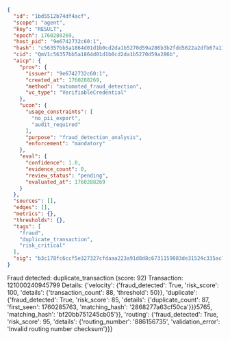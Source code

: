 ```json
{
  "id": "1bd5512b74df4acf",
  "scope": "agent",
  "key": "RESULT",
  "epoch": 1760288269,
  "host_pid": "9e6742732c60:1",
  "hash": "c56357bb5a1864d01d1b0cd2da1b5270d59a286b3b2fdd5622a2dfb67a11c300",
  "cid": "QmV1c56357bb5a1864d01d1b0cd2da1b5270d59a286b",
  "aicp": {
    "prov": {
      "issuer": "9e6742732c60:1",
      "created_at": 1760288269,
      "method": "automated_fraud_detection",
      "vc_type": "VerifiableCredential"
    },
    "ucon": {
      "usage_constraints": [
        "no_pii_export",
        "audit_required"
      ],
      "purpose": "fraud_detection_analysis",
      "enforcement": "mandatory"
    },
    "eval": {
      "confidence": 1.0,
      "evidence_count": 0,
      "review_status": "pending",
      "evaluated_at": 1760288269
    }
  },
  "sources": [],
  "edges": [],
  "metrics": {},
  "thresholds": {},
  "tags": [
    "fraud",
    "duplicate_transaction",
    "risk_critical"
  ],
  "sig": "b3c178fc6ccf5e327327cfdaaa223a91d8d8c6731159083de31524c335ac77ab"
}
```

Fraud detected: duplicate_transaction (score: 92)
Transaction: 121000240945799
Details: {'velocity': {'fraud_detected': True, 'risk_score': 100, 'details': {'transaction_count': 88, 'threshold': 50}}, 'duplicate': {'fraud_detected': True, 'risk_score': 85, 'details': {'duplicate_count': 87, 'first_seen': 1760285763, 'matching_hash': '2868277a63cf50ca'}}}5765, 'matching_hash': 'bf20bb751245cb05'}}, 'routing': {'fraud_detected': True, 'risk_score': 95, 'details': {'routing_number': '886156735', 'validation_error': 'Invalid routing number checksum'}}}